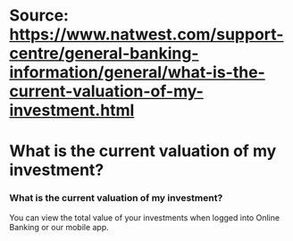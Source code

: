 # Source: https://www.natwest.com/support-centre/general-banking-information/general/what-is-the-current-valuation-of-my-investment.html

# What is the current valuation of my investment?

### What is the current valuation of my investment?

You can view the total value of your investments when logged into Online Banking or our mobile app.
